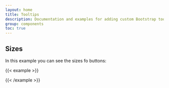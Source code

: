```yaml
---
layout: home
title: Tooltips
description: Documentation and examples for adding custom Bootstrap tooltips with CSS and JavaScript using CSS3 for animations and data-bs-attributes for local title storage.
group: components
toc: true
---
```


## Sizes

In this example you can see the sizes fo buttons:

{{< example >}}

{{< /example >}}